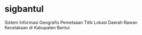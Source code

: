# sigbantul
Sistem Informasi Geografis Pemetaaan Titik Lokasi Daerah Rawan Kecelakaan di Kabupaten Bantul
